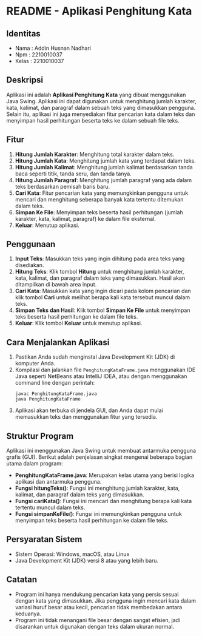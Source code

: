 
# README - Aplikasi Penghitung Kata

## Identitas
- Nama : Addin Husnan Nadhari
- Npm : 2210010037
- Kelas : 2210010037

## Deskripsi
Aplikasi ini adalah **Aplikasi Penghitung Kata** yang dibuat menggunakan Java Swing. Aplikasi ini dapat digunakan untuk menghitung jumlah karakter, kata, kalimat, dan paragraf dalam sebuah teks yang dimasukkan pengguna. Selain itu, aplikasi ini juga menyediakan fitur pencarian kata dalam teks dan menyimpan hasil perhitungan beserta teks ke dalam sebuah file teks.

## Fitur
1. **Hitung Jumlah Karakter**: Menghitung total karakter dalam teks.
2. **Hitung Jumlah Kata**: Menghitung jumlah kata yang terdapat dalam teks.
3. **Hitung Jumlah Kalimat**: Menghitung jumlah kalimat berdasarkan tanda baca seperti titik, tanda seru, dan tanda tanya.
4. **Hitung Jumlah Paragraf**: Menghitung jumlah paragraf yang ada dalam teks berdasarkan pemisah baris baru.
5. **Cari Kata**: Fitur pencarian kata yang memungkinkan pengguna untuk mencari dan menghitung seberapa banyak kata tertentu ditemukan dalam teks.
6. **Simpan Ke File**: Menyimpan teks beserta hasil perhitungan (jumlah karakter, kata, kalimat, paragraf) ke dalam file eksternal.
7. **Keluar**: Menutup aplikasi.

## Penggunaan
1. **Input Teks**: Masukkan teks yang ingin dihitung pada area teks yang disediakan.
2. **Hitung Teks**: Klik tombol **Hitung** untuk menghitung jumlah karakter, kata, kalimat, dan paragraf dalam teks yang dimasukkan. Hasil akan ditampilkan di bawah area input.
3. **Cari Kata**: Masukkan kata yang ingin dicari pada kolom pencarian dan klik tombol **Cari** untuk melihat berapa kali kata tersebut muncul dalam teks.
4. **Simpan Teks dan Hasil**: Klik tombol **Simpan Ke File** untuk menyimpan teks beserta hasil perhitungan ke dalam file teks.
5. **Keluar**: Klik tombol **Keluar** untuk menutup aplikasi.

## Cara Menjalankan Aplikasi
1. Pastikan Anda sudah menginstal Java Development Kit (JDK) di komputer Anda.
2. Kompilasi dan jalankan file `PenghitungKataFrame.java` menggunakan IDE Java seperti NetBeans atau IntelliJ IDEA, atau dengan menggunakan command line dengan perintah:
    ```
    javac PenghitungKataFrame.java
    java PenghitungKataFrame
    ```
3. Aplikasi akan terbuka di jendela GUI, dan Anda dapat mulai memasukkan teks dan menggunakan fitur yang tersedia.

## Struktur Program
Aplikasi ini menggunakan Java Swing untuk membuat antarmuka pengguna grafis (GUI). Berikut adalah penjelasan singkat mengenai beberapa bagian utama dalam program:
- **PenghitungKataFrame.java**: Merupakan kelas utama yang berisi logika aplikasi dan antarmuka pengguna.
- **Fungsi hitungTeks()**: Fungsi ini menghitung jumlah karakter, kata, kalimat, dan paragraf dalam teks yang dimasukkan.
- **Fungsi cariKata()**: Fungsi ini mencari dan menghitung berapa kali kata tertentu muncul dalam teks.
- **Fungsi simpanKeFile()**: Fungsi ini memungkinkan pengguna untuk menyimpan teks beserta hasil perhitungan ke dalam file teks.

## Persyaratan Sistem
- Sistem Operasi: Windows, macOS, atau Linux
- Java Development Kit (JDK) versi 8 atau yang lebih baru.

## Catatan
- Program ini hanya mendukung pencarian kata yang persis sesuai dengan kata yang dimasukkan. Jika pengguna ingin mencari kata dalam variasi huruf besar atau kecil, pencarian tidak membedakan antara keduanya.
- Program ini tidak menangani file besar dengan sangat efisien, jadi disarankan untuk digunakan dengan teks dalam ukuran normal.

